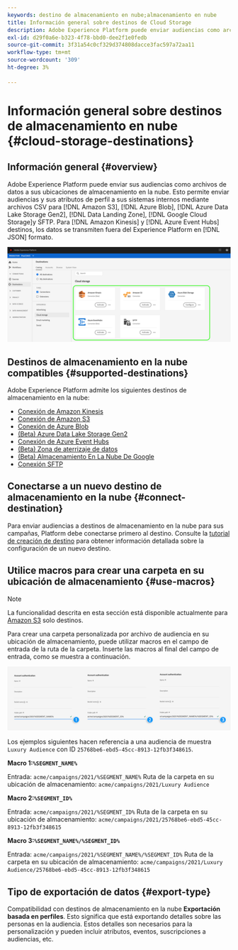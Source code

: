 ```yaml
---
keywords: destino de almacenamiento en nube;almacenamiento en nube
title: Información general sobre destinos de Cloud Storage
description: Adobe Experience Platform puede enviar audiencias como archivos de datos a sus ubicaciones de Amazon S3, AWS Kinesis, Azure Event Hubs o almacenamiento en la nube SFTP.
exl-id: d29f0a6e-b323-4f78-bbd0-dee2f1e0fedb
source-git-commit: 3f31a54c0cf329d374808dacce3fac597a72aa11
workflow-type: tm+mt
source-wordcount: '309'
ht-degree: 3%

---
```


# Información general sobre destinos de almacenamiento en nube {#cloud-storage-destinations}

## Información general {#overview}

Adobe Experience Platform puede enviar sus audiencias como archivos de datos a sus ubicaciones de almacenamiento en la nube. Esto permite enviar audiencias y sus atributos de perfil a sus sistemas internos mediante archivos CSV para [!DNL Amazon S3], [!DNL Azure Blob], [!DNL Azure Data Lake Storage Gen2], [!DNL Data Landing Zone], [!DNL Google Cloud Storage]y SFTP. Para [!DNL Amazon Kinesis] y [!DNL Azure Event Hubs] destinos, los datos se transmiten fuera del Experience Platform en [!DNL JSON] formato.

![destinos de almacenamiento de Adobe cloud](../../assets/catalog/cloud-storage/cloud-storage-destinations.png)

## Destinos de almacenamiento en la nube compatibles {#supported-destinations}

Adobe Experience Platform admite los siguientes destinos de almacenamiento en la nube:

* [Conexión de Amazon Kinesis](amazon-kinesis.md)
* [Conexión de Amazon S3](amazon-s3.md)
* [Conexión de Azure Blob](azure-blob.md)
* [(Beta) Azure Data Lake Storage Gen2](adls-gen2.md)
* [Conexión de Azure Event Hubs](azure-event-hubs.md)
* [(Beta) Zona de aterrizaje de datos](data-landing-zone.md)
* [(Beta) Almacenamiento En La Nube De Google](google-cloud-storage.md)
* [Conexión SFTP](sftp.md)

## Conectarse a un nuevo destino de almacenamiento en la nube {#connect-destination}

Para enviar audiencias a destinos de almacenamiento en la nube para sus campañas, Platform debe conectarse primero al destino. Consulte la [tutorial de creación de destino](../../ui/connect-destination.md) para obtener información detallada sobre la configuración de un nuevo destino.


## Utilice macros para crear una carpeta en su ubicación de almacenamiento {#use-macros}

>[!NOTE]
>
> La funcionalidad descrita en esta sección está disponible actualmente para [Amazon S3](amazon-s3.md) solo destinos.

Para crear una carpeta personalizada por archivo de audiencia en su ubicación de almacenamiento, puede utilizar macros en el campo de entrada de la ruta de la carpeta. Inserte las macros al final del campo de entrada, como se muestra a continuación.

![Cómo utilizar macros para crear una carpeta en el almacenamiento](../../assets/catalog/cloud-storage/workflow/macros-folder-path.png)

Los ejemplos siguientes hacen referencia a una audiencia de muestra `Luxury Audience` con ID `25768be6-ebd5-45cc-8913-12fb3f348615`.

**Macro 1:`%SEGMENT_NAME%`**

Entrada: `acme/campaigns/2021/%SEGMENT_NAME%`
Ruta de la carpeta en su ubicación de almacenamiento: `acme/campaigns/2021/Luxury Audience`

**Macro 2:`%SEGMENT_ID%`**

Entrada: `acme/campaigns/2021/%SEGMENT_ID%`
Ruta de la carpeta en su ubicación de almacenamiento: `acme/campaigns/2021/25768be6-ebd5-45cc-8913-12fb3f348615`

**Macro 3:`%SEGMENT_NAME%/%SEGMENT_ID%`**

Entrada: `acme/campaigns/2021/%SEGMENT_NAME%/%SEGMENT_ID%`
Ruta de la carpeta en su ubicación de almacenamiento: `acme/campaigns/2021/Luxury Audience/25768be6-ebd5-45cc-8913-12fb3f348615`

## Tipo de exportación de datos {#export-type}

Compatibilidad con destinos de almacenamiento en la nube **Exportación basada en perfiles**. Esto significa que está exportando detalles sobre las personas en la audiencia. Estos detalles son necesarios para la personalización y pueden incluir atributos, eventos, suscripciones a audiencias, etc.
